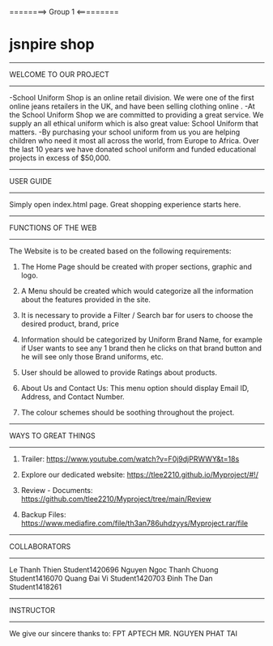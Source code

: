 
========> Group 1 <=========
# jsnpire shop


*************************************
WELCOME TO OUR PROJECT
*************************************

-School Uniform Shop is an online retail division. We were one of the first online jeans retailers in the UK, and have been selling clothing online .
-At the School Uniform Shop we are committed to providing a great service. We supply an all ethical uniform which is also great value: School Uniform that matters.
-By purchasing your school uniform from us you are helping children who need it most all across the world, from Europe to Africa. Over the last 10 years we have donated school uniform and funded educational projects in excess of $50,000.
*************************************
USER GUIDE
*************************************

Simply open index.html page. Great shopping experience starts here.

*************************************
FUNCTIONS OF THE WEB
*************************************

The Website is to be created based on the following requirements:

1) The Home Page should be created with proper sections, graphic and logo.

2) A Menu should be created which would categorize all the information about the features provided in the site.

3) It is necessary to provide a Filter / Search bar for users to choose the desired product, brand, price

4) Information should be categorized by Uniform Brand Name, for example if User wants to see any 1 brand then he clicks on that brand button and he will see only those Brand uniforms, etc.

5) User should be allowed to provide Ratings about products.

6) About Us and Contact Us: This menu option should display Email ID, Address, and Contact Number.

7) The colour schemes should be soothing throughout the project.

*************************************
WAYS TO GREAT THINGS
*************************************

1) Trailer: https://www.youtube.com/watch?v=F0j9djPRWWY&t=18s

2) Explore our dedicated website:  https://tlee2210.github.io/Myproject/#!/

3) Review - Documents: https://github.com/tlee2210/Myproject/tree/main/Review

4) Backup Files: https://www.mediafire.com/file/th3an786uhdzyys/Myproject.rar/file

*************************************
COLLABORATORS
*************************************
Le Thanh Thien 			Student1420696
Nguyen Ngoc Thanh Chuong  	Student1416070
Quang Đai Vi 			Student1420703
Đinh The Dan  			Student1418261
	
	

*************************************
INSTRUCTOR
*************************************
We give our sincere thanks to:
FPT APTECH
MR. NGUYEN PHAT TAI
